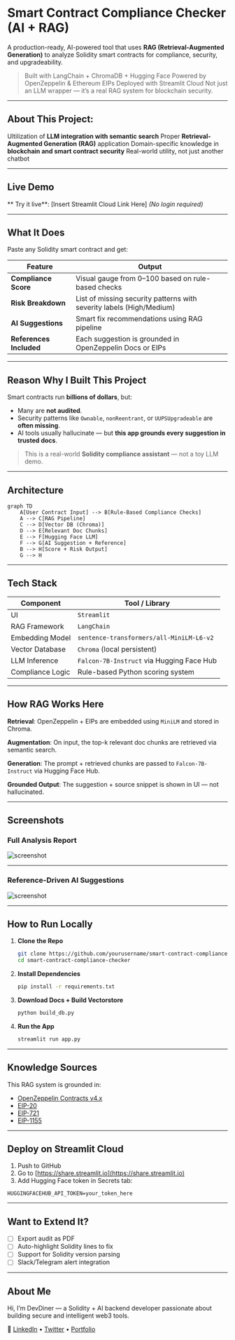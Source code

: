 # Smart Contract Compliance Checker (AI + RAG)

A production-ready, AI-powered tool that uses **RAG (Retrieval-Augmented Generation)** to analyze Solidity smart contracts for compliance, security, and upgradeability.

>  Built with LangChain + ChromaDB + Hugging Face
>  Powered by OpenZeppelin & Ethereum EIPs
>  Deployed with Streamlit Cloud
>  Not just an LLM wrapper — it’s a real RAG system for blockchain security.

---
## About This Project:

 Ultilization of **LLM integration with semantic search**
 Proper **Retrieval-Augmented Generation (RAG)** application
 Domain-specific knowledge in **blockchain and smart contract security**
 Real-world utility, not just another chatbot

---

## Live Demo

** Try it live**: \[Insert Streamlit Cloud Link Here]
*(No login required)*

---

##  What It Does

Paste any Solidity smart contract and get:

| Feature                    | Output                                                               |
| -------------------------- | -------------------------------------------------------------------- |
|  **Compliance Score**     | Visual gauge from 0–100 based on rule-based checks                   |
|  **Risk Breakdown**      | List of missing security patterns with severity labels (High/Medium) |
|  **AI Suggestions**      | Smart fix recommendations using RAG pipeline                         |
|  **References Included** | Each suggestion is grounded in OpenZeppelin Docs or EIPs             |

---

## Reason Why I Built This Project

Smart contracts run **billions of dollars**, but:

* Many are **not audited**.
* Security patterns like `Ownable`, `nonReentrant`, or `UUPSUpgradeable` are **often missing**.
* AI tools usually hallucinate — but **this app grounds every suggestion in trusted docs**.

> This is a real-world **Solidity compliance assistant** — not a toy LLM demo.

---

##  Architecture

```mermaid
graph TD
    A[User Contract Input] --> B[Rule-Based Compliance Checks]
    A --> C[RAG Pipeline]
    C --> D[Vector DB (Chroma)]
    D --> E[Relevant Doc Chunks]
    E --> F[Hugging Face LLM]
    F --> G[AI Suggestion + Reference]
    B --> H[Score + Risk Output]
    G --> H
```

---

##  Tech Stack

| Component        | Tool / Library                            |
| ---------------- | ----------------------------------------- |
| UI               | `Streamlit`                               |
| RAG Framework    | `LangChain`                               |
| Embedding Model  | `sentence-transformers/all-MiniLM-L6-v2`  |
| Vector Database  | `Chroma` (local persistent)               |
| LLM Inference    | `Falcon-7B-Instruct` via Hugging Face Hub |
| Compliance Logic | Rule-based Python scoring system          |

---

## How RAG Works Here

 **Retrieval**:
OpenZeppelin + EIPs are embedded using `MiniLM` and stored in Chroma.

 **Augmentation**:
On input, the top-k relevant doc chunks are retrieved via semantic search.

 **Generation**:
The prompt + retrieved chunks are passed to `Falcon-7B-Instruct` via Hugging Face Hub.

 **Grounded Output**:
The suggestion + source snippet is shown in UI — not hallucinated.

---

## Screenshots

###  Full Analysis Report

![screenshot](docs/screenshot-1.png)

---

###  Reference-Driven AI Suggestions

![screenshot](docs/screenshot-2.png)

---

##  How to Run Locally

1. **Clone the Repo**

   ```bash
   git clone https://github.com/yourusername/smart-contract-compliance-checker.git
   cd smart-contract-compliance-checker
   ```

2. **Install Dependencies**

   ```bash
   pip install -r requirements.txt
   ```

3. **Download Docs + Build Vectorstore**

   ```bash
   python build_db.py
   ```

4. **Run the App**

   ```bash
   streamlit run app.py
   ```

---

## Knowledge Sources

This RAG system is grounded in:

* [OpenZeppelin Contracts v4.x](https://docs.openzeppelin.com/contracts/4.x/)
* [EIP-20](https://eips.ethereum.org/EIPS/eip-20)
* [EIP-721](https://eips.ethereum.org/EIPS/eip-721)
* [EIP-1155](https://eips.ethereum.org/EIPS/eip-1155)

---

## Deploy on Streamlit Cloud

1. Push to GitHub
2. Go to [https://share.streamlit.io](https://share.streamlit.io)
3. Add Hugging Face token in Secrets tab:

```
HUGGINGFACEHUB_API_TOKEN=your_token_here
```

---


## Want to Extend It?

* [ ] Export audit as PDF
* [ ] Auto-highlight Solidity lines to fix
* [ ] Support for Solidity version parsing
* [ ] Slack/Telegram alert integration

---

## About Me

Hi, I’m DevDiner — a Solidity + AI backend developer passionate about building secure and intelligent web3 tools.

🔗 [LinkedIn](https://linkedin.com/in/irwinlow) • [Twitter](https://x.com/_bytequest_) • [Portfolio](https://github.com/DevDiner)

